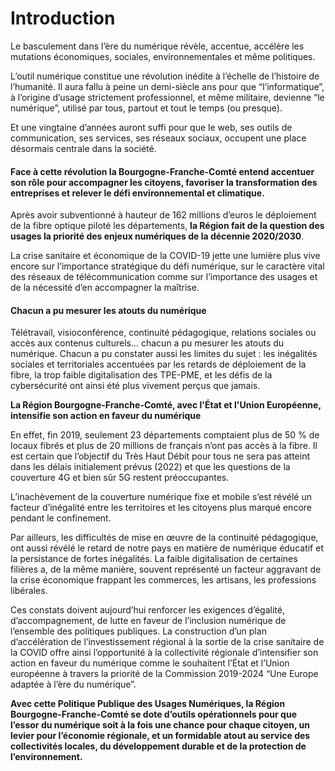 # Introduction

Le basculement dans l’ère du numérique révèle, accentue, accélère les mutations économiques, sociales, environnementales et même politiques. 

L’outil numérique constitue une révolution inédite à l’échelle de l’histoire de l’humanité. Il aura fallu à peine un demi-siècle ans pour que “l’informatique”, à l’origine d’usage strictement professionnel, et même militaire, devienne “le numérique”, utilisé par tous, partout et tout le temps \(ou presque\). 

Et une vingtaine d’années auront suffi pour que le web, ses outils de communication, ses services, ses réseaux sociaux, occupent une place désormais centrale dans la société.

#### **Face à cette révolution la Bourgogne-Franche-Comté entend accentuer son rôle pour accompagner les citoyens, favoriser la transformation des entreprises et relever le défi environnemental et climatique.**

Après avoir subventionné à hauteur de 162 millions d’euros le déploiement de la fibre optique piloté les départements, **la Région fait de la question des usages la priorité des enjeux numériques de la décennie 2020/2030**.

La crise sanitaire et économique de la COVID-19 jette une lumière plus vive encore sur l’importance stratégique du défi numérique, sur le caractère vital des réseaux de télécommunication comme sur l’importance des usages et de la nécessité d’en accompagner la maîtrise.

#### Chacun a pu mesurer les atouts du numérique

Télétravail, visioconférence, continuité pédagogique, relations sociales ou accès aux contenus culturels… chacun a pu mesurer les atouts du numérique. Chacun a pu constater aussi les limites du sujet : les inégalités sociales et territoriales accentuées par les retards de déploiement de la fibre, la trop faible digitalisation des TPE-PME, et les défis de la cybersécurité ont ainsi été plus vivement perçus que jamais.

**La Région Bourgogne-Franche-Comté, avec l'État et l'Union Européenne, intensifie son action en faveur du numérique**

En effet, fin 2019, seulement 23 départements comptaient plus de 50 % de locaux fibrés et plus de 20 millions de français n’ont pas accès à la fibre. Il est certain que l’objectif du Très Haut Débit pour tous ne sera pas atteint dans les délais initialement prévus \(2022\) et que les questions de la couverture 4G et bien sûr 5G restent préoccupantes.

L’inachèvement de la couverture numérique fixe et mobile s’est révélé un facteur d’inégalité entre les territoires et les citoyens plus marqué encore pendant le confinement.

Par ailleurs, les difficultés de mise en œuvre de la continuité pédagogique, ont aussi révélé le retard de notre pays en matière de numérique éducatif et la persistance de fortes inégalités. La faible digitalisation de certaines filières a, de la même manière, souvent représenté un facteur aggravant de la crise économique frappant les commerces, les artisans, les professions libérales.

Ces constats doivent aujourd’hui renforcer les exigences d’égalité, d’accompagnement, de lutte en faveur de l’inclusion numérique de l’ensemble des politiques publiques. La construction d’un plan d’accélération de l’investissement régional à la sortie de la crise sanitaire de la COVID offre ainsi l’opportunité à la collectivité régionale d’intensifier son action en faveur du numérique comme le souhaitent l’État et l’Union européenne à travers la priorité de la Commission 2019-2024 “Une Europe adaptée à l’ère du numérique”.

**Avec cette Politique Publique des Usages Numériques, la Région Bourgogne-Franche-Comté se dote d’outils opérationnels pour que l’essor du numérique soit à la fois une chance pour chaque citoyen, un levier pour l’économie régionale, et un formidable atout au service des collectivités locales, du développement durable et de la protection de l’environnement.**

